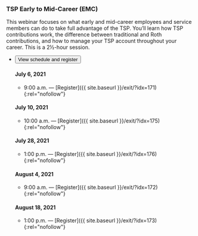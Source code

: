 ### TSP Early to Mid-Career (EMC)

This webinar focuses on what early and mid-career employees and service members can do to take full advantage of the TSP. You’ll learn how TSP contributions work, the difference between traditional and Roth contributions, and how to manage your TSP account throughout your career. This is a 2&frac12;-hour session.

<ul class="usa-accordion">
<li>
  <button
    class="usa-accordion-button"
    aria-expanded="false"
    aria-controls="register-tsp-emc">
    View schedule and register
  </button>
<div id="register-tsp-emc" class="usa-accordion-content" markdown="1">

#### July 6, 2021

- 9:00 a.m. — [Register]({{ site.baseurl }}/exit/?idx=171){:rel="nofollow"}

#### July 10, 2021

- 10:00 a.m. — [Register]({{ site.baseurl }}/exit/?idx=175){:rel="nofollow"}

#### July 28, 2021

- 1:00 p.m. — [Register]({{ site.baseurl }}/exit/?idx=176){:rel="nofollow"}

#### August 4, 2021

- 9:00 a.m. — [Register]({{ site.baseurl }}/exit/?idx=172){:rel="nofollow"}

#### August 18, 2021

- 1:00 p.m. — [Register]({{ site.baseurl }}/exit/?idx=173){:rel="nofollow"}

</div>
</li>
</ul>
